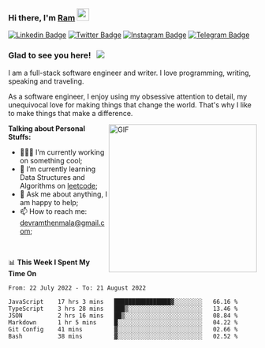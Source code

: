 ### Hi there, I'm <a href="#" target="_blank">Ram</a> <img src="https://media.giphy.com/media/hvRJCLFzcasrR4ia7z/giphy.gif" width="25" height="25">

[![Linkedin Badge](https://img.shields.io/badge/-LinkedIn-0e76a8?style=flat-square&logo=Linkedin&logoColor=white)](https://www.linkedin.com/in/ramdevengineer/)
[![Twitter Badge](https://img.shields.io/badge/-Twitter-00acee?style=flat-square&logo=Twitter&logoColor=white)](https://twitter.com/ramthenmala)
[![Instagram Badge](https://img.shields.io/badge/-Instagram-e4405f?style=flat-square&logo=Instagram&logoColor=white)](https://instagram.com/ramthenmala/)
[![Telegram Badge](https://img.shields.io/badge/-Telegram-0088cc?style=flat-square&logo=Telegram&logoColor=white)](https://t.me/ramthenmala)

### Glad to see you here! &nbsp; ![](https://visitor-badge.glitch.me/badge?page_id=ramthenmala)

I am a full-stack software engineer and writer. I love programming, writing, speaking and traveling.

As a software engineer, I enjoy using my obsessive attention to detail, my unequivocal love for making things that change the world. That's why I like to make things that make a difference.

<img align="right" alt="GIF" src="https://user-images.githubusercontent.com/4328468/157245666-f4dd5472-5b11-4727-baaf-69e90e372b69.gif?raw=true" width="300" />

**Talking about Personal Stuffs:**

- 👨🏻‍💻 I’m currently working on something cool;
- 🚀 I’m currently learning Data Structures and Algorithms on [leetcode](https://leetcode.com/ramthenmala);
- 💬 Ask me about anything, I am happy to help; 
- 📫 How to reach me: devramthenmala@gmail.com;

</br>

📊 **This Week I Spent My Time On** 
<!--START_SECTION:waka-->

```text
From: 22 July 2022 - To: 21 August 2022

JavaScript    17 hrs 3 mins   ████████████████▓░░░░░░░░   66.16 %
TypeScript    3 hrs 28 mins   ███▒░░░░░░░░░░░░░░░░░░░░░   13.46 %
JSON          2 hrs 16 mins   ██▒░░░░░░░░░░░░░░░░░░░░░░   08.84 %
Markdown      1 hr 5 mins     █░░░░░░░░░░░░░░░░░░░░░░░░   04.22 %
Git Config    41 mins         ▓░░░░░░░░░░░░░░░░░░░░░░░░   02.66 %
Bash          38 mins         ▓░░░░░░░░░░░░░░░░░░░░░░░░   02.52 %
```

<!--END_SECTION:waka-->


